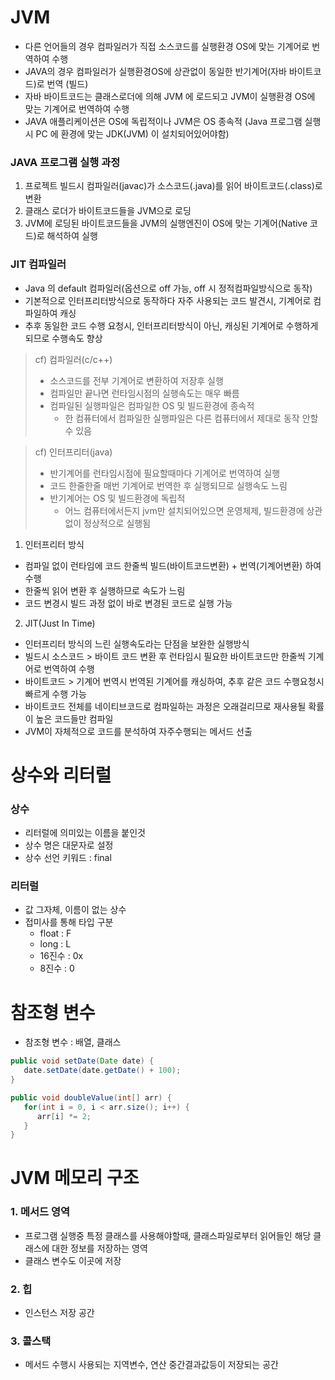 # JVM
* 다른 언어들의 경우 컴파일러가 직접 소스코드를 실행환경 OS에 맞는 기계어로 번역하여 수행
* JAVA의 경우 컴파일러가 실행환경OS에 상관없이 동일한 반기계어(자바 바이트코드)로 번역 (빌드)
* 자바 바이트코드는 클래스로더에 의해 JVM 에 로드되고 JVM이 실행환경 OS에 맞는 기계어로 번역하여 수행
* JAVA 애플리케이션은 OS에 독립적이나 JVM은 OS 종속적 (Java 프로그램 실행시 PC 에 환경에 맞는 JDK(JVM) 이 설치되어있어야함)

### JAVA 프로그램 실행 과정
1. 프로젝트 빌드시 컴파일러(javac)가 소스코드(.java)를 읽어 바이트코드(.class)로 변환
2. 클래스 로더가 바이트코드들을 JVM으로 로딩
3. JVM에 로딩된 바이트코드들을 JVM의 실행엔진이 OS에 맞는 기계어(Native 코드)로 해석하여 실행

### JIT 컴파일러
* Java 의 default 컴파일러(옵션으로 off 가능, off 시 정적컴파일방식으로 동작)
* 기본적으로 인터프리터방식으로 동작하다 자주 사용되는 코드 발견시, 기계어로 컴파일하여 캐싱
* 추후 동일한 코드 수행 요청시, 인터프리터방식이 아닌, 캐싱된 기계어로 수행하게 되므로 수행속도 향상

> cf)
> 컴파일러(c/c++)
>* 소스코드를 전부 기계어로 변환하여 저장후 실행
>* 컴파일만 끝나면 런타임시점의 실행속도는 매우 빠름
>* 컴파일된 실행파일은 컴파일한 OS 및 빌드환경에 종속적
>	* 한 컴퓨터에서 컴파일한 실행파일은 다른 컴퓨터에서 제대로 동작 안할 수 있음

>cf) 인터프리터(java)
>* 반기계어를 런타임시점에 필요할때마다 기계어로 번역하여 실행
>* 코드 한줄한줄 매번 기계어로 번역한 후 실행되므로 실행속도 느림
>* 반기계어는 OS 및 빌드환경에 독립적
>	* 어느 컴퓨터에서든지 jvm만 설치되어있으면 운영체제, 빌드환경에 상관없이 정상적으로 실행됨 

1. 인터프리터 방식
* 컴파일 없이 런타임에 코드 한줄씩 빌드(바이트코드변환) + 번역(기계어변환) 하여 수행
* 한줄씩 읽어 변환 후 실행하므로 속도가 느림
* 코드 변경시 빌드 과정 없이 바로 변경된 코드로 실행 가능

2. JIT(Just In Time)
* 인터프리터 방식의 느린 실행속도라는 단점을 보완한 실행방식
* 빌드시 소스코드 > 바이트 코드 변환 후 런타임시 필요한 바이트코드만 한줄씩 기계어로 번역하여 수행
* 바이트코드 > 기계어 번역시 번역된 기계어를 캐싱하여, 추후 같은 코드 수행요청시 빠르게 수행 가능 
* 바이트코드 전체를 네이티브코드로 컴파일하는 과정은 오래걸리므로 재사용될 확률이 높은 코드들만 컴파일
* JVM이 자체적으로 코드를 분석하여 자주수행되는 메서드 선출

# 상수와 리터럴
### 상수
* 리터럴에 의미있는 이름을 붙인것
* 상수 명은 대문자로 설정
* 상수 선언 키워드 : final
### 리터럴
* 값 그자체, 이름이 없는 상수
* 접미사를 통해 타입 구분
    * float : F
    * long : L
    * 16진수 : 0x
    * 8진수 : 0


# 참조형 변수
* 참조형 변수 : 배열, 클래스
```JAVA
public void setDate(Date date) {
   date.setDate(date.getDate() + 100);
}

public void doubleValue(int[] arr) {
   for(int i = 0, i < arr.size(); i++) {
      arr[i] *= 2;
   }
}
```

# JVM 메모리 구조
### 1. 메서드 영역
* 프로그램 실행중 특정 클래스를 사용해야할때, 클래스파일로부터 읽어들인 해당 클래스에 대한 정보를 저장하는 영역
* 클래스 변수도 이곳에 저장
### 2. 힙
* 인스턴스 저장 공간
### 3. 콜스택
* 메서드 수행시 사용되는 지역변수, 연산 중간결과값등이 저장되는 공간

<!--stackedit_data:
eyJoaXN0b3J5IjpbLTE5NTQ4MDYxMjZdfQ==
-->